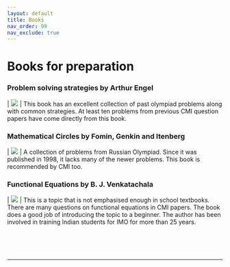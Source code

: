 ```yaml
---
layout: default
title: Books
nav_order: 99
nav_exclude: true
---
```


# Books for preparation



### Problem solving strategies by Arthur Engel

| <a target="_blank"  href="https://www.amazon.in/gp/product/1493970755/ref=as_li_tl?ie=UTF8&camp=3638&creative=24630&creativeASIN=1493970755&linkCode=as2&tag=cmientrance-21&linkId=c6f6343e6abd52d22310f8b040a2a136"><img border="0" src="//ws-in.amazon-adsystem.com/widgets/q?_encoding=UTF8&MarketPlace=IN&ASIN=1493970755&ServiceVersion=20070822&ID=AsinImage&WS=1&Format=_SL250_&tag=cmientrance-21"></a><img src="//ir-in.amazon-adsystem.com/e/ir?t=cmientrance-21&l=am2&o=31&a=1493970755" width="1" height="1" border="0" alt="" rel="nofollow" style="border:none !important; margin:0px !important;" /> | This book has an excellent collection of past olympiad problems along with common strategies.  At least ten problems from previous CMI question papers have come directly from this book.<br>
<!--
<a href="https://amzn.to/30EkFAk" rel="nofollow">Buy the book from Amazon</a> |
-->

### Mathematical Circles by Fomin, Genkin and Itenberg

| <a target="_blank"  href="https://www.amazon.in/gp/product/8173711151/ref=as_li_tl?ie=UTF8&camp=3638&creative=24630&creativeASIN=8173711151&linkCode=as2&tag=cmientrance-21&linkId=52713571561a9bb0f26abae941f3bcda"><img border="0" src="//ws-in.amazon-adsystem.com/widgets/q?_encoding=UTF8&MarketPlace=IN&ASIN=8173711151&ServiceVersion=20070822&ID=AsinImage&WS=1&Format=_SL250_&tag=cmientrance-21" ></a><img src="//ir-in.amazon-adsystem.com/e/ir?t=cmientrance-21&l=am2&o=31&a=8173711151" width="1" border="0" alt="" rel="nofollow" style="border:none !important; margin:0px !important;" /> | A collection of problems from Russian Olympiad. Since it was published in 1998, it lacks many of the newer problems. This book is recommended by CMI too. <br>
<!--
<a href="https://amzn.to/2F7beRv" rel="nofollow">Buy the book from Amazon</a> |
-->

### Functional Equations by B. J. Venkatachala

| <a target="_blank"  href="https://www.amazon.in/gp/product/8172867816/ref=as_li_tl?ie=UTF8&camp=3638&creative=24630&creativeASIN=8172867816&linkCode=as2&tag=cmientrance-21&linkId=3338f362869b178dd81d2e9799f9fcf2"><img border="0" src="//ws-in.amazon-adsystem.com/widgets/q?_encoding=UTF8&MarketPlace=IN&ASIN=8172867816&ServiceVersion=20070822&ID=AsinImage&WS=1&Format=_SL250_&tag=cmientrance-21" ></a><img src="//ir-in.amazon-adsystem.com/e/ir?t=cmientrance-21&l=am2&o=31&a=8172867816" width="1" height="1" border="0" alt="" rel="nofollow" style="border:none !important; margin:0px !important;" /> | This is a topic that is not emphasised enough in school textbooks. There are many questions on functional equations in CMI papers. The book does a good job of introducing the topic to a beginner. The author has been involved in training Indian students for IMO for more than 25 years.<br>
<!--
<a href="https://amzn.to/2XS7h9L" rel="nofollow">Buy the book from Amazon</a> |
-->


<br><br><br>

---


